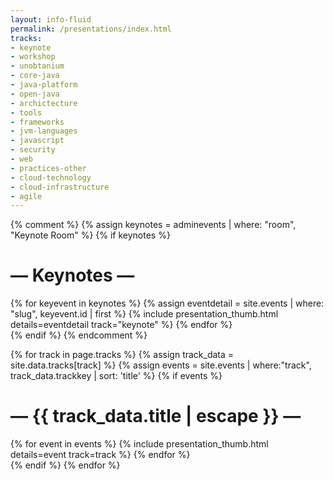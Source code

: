 ```yaml
---
layout: info-fluid
permalink: /presentations/index.html
tracks:
- keynote
- workshop
- unobtanium
- core-java
- java-platform
- open-java
- archictecture
- tools
- frameworks
- jvm-languages
- javascript
- security
- web
- practices-other
- cloud-technology
- cloud-infrastructure
- agile
---
```

{% comment %}
{% assign keynotes = adminevents | where: "room", "Keynote Room" %}
{% if keynotes %}
<h1 class="featured-header"><span>— Keynotes —</span></h1>
<div class="row">
{% for keyevent in keynotes %}
{% assign eventdetail = site.events | where: "slug", keyevent.id | first %}
 {% include presentation_thumb.html details=eventdetail track="keynote" %}
{% endfor %}
</div>
{% endif %}
{% endcomment %}

{% for track in page.tracks %}
{% assign track_data = site.data.tracks[track] %}
{% assign events = site.events | where:"track", track_data.trackkey | sort: 'title' %}
{% if events %}
<h1 class="featured-header"><span>— {{ track_data.title | escape }} —</span></h1>
<div class="row">
{% for event in events %}
 {% include presentation_thumb.html details=event track=track %}
{% endfor %}
</div>
{% endif %}
{% endfor %}
